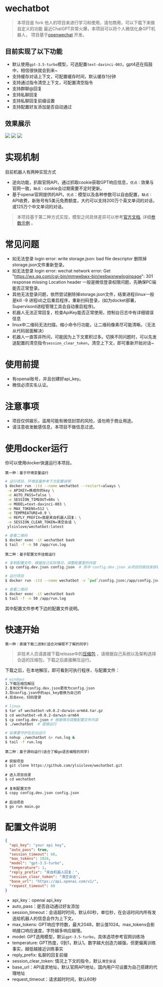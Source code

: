 # wechatbot

> 本项目是 fork 他人的项目来进行学习和使用，请勿商用，可以下载下来做自定义的功能
> 最近ChatGPT异常火爆，本项目可以将个人微信化身GPT机器人，
> 项目基于[openwechat](https://github.com/eatmoreapple/openwechat) 开发。

## 目前实现了以下功能

* 默认使用`gpt-3.5-turbo`模型，可选配置`text-davinci-003`，gpt4还在捣鼓中，相信很快就会到来~
* 支持缓存对话上下文，可配置缓存时间，默认缓存1分钟
* 支持通过指令清空上下文，可配置清空指令
* 支持群聊@回复
* 支持私聊回复
* 支持私聊回复前缀设置
* 支持配置好友添加是否自动通过

## 效果展示
![](https://image.aayu.today/uploads/2023/04/03/202304030216436.jpg)
![](https://image.aayu.today/uploads/2023/04/03/202304030216410.jpg)
![](https://image.aayu.today/uploads/2023/04/03/202304030216301.jpg)

# 实现机制
目前机器人有两种实现方式
* 逆向功能，扒取官网API，通过抓取cookie获取GPT响应信息，`优点：`效果与官网一致，`缺点：`cookie会过期需要不定时更新。
* 基于openai官网提供的API，`优点`：模型以及各种参数可以自由配置，`缺点：`API收费，新账号有5美元免费额度，大约可以支持200万个英文单词的对话，或125万个中文单词的对话。

> 本项目基于第二种方式实现，模型之间具体差异可以参考[官方文档](https://beta.openai.com/docs/models/overview), 详细[参数示例](https://beta.openai.com/examples) 。

# 常见问题
* 如无法登录 login error: write storage.json: bad file descriptor 删除掉storage.json文件重新登录。
* 如无法登录 login error: wechat network error: Get "https://wx.qq.com/cgi-bin/mmwebwx-bin/webwxnewloginpage": 301 response missing Location header 一般是微信登录权限问题，先确保PC端能否正常登录。
* 其他无法登录问题，依然尝试删除掉storage.json文件，结束进程(linux一般是kill -9 进程id)之后重启程序，重新扫码登录，(如为docket部署，Supervisord进程管理工具会自动重启程序)。
* 机器人无法正常回复，检查ApiKey能否正常使用，控制台日志中有详细错误信息
* linux中二维码无法扫描，缩小命令行功能，让二维码像素尽可能清晰。（无法从代码层面解决）
* 机器人一直答非所问，可能因为上下文累积过多。切换不同问题时，可以先发送配置的清空指令`session_clear_token`，清空上下文，即可重新开始对话~

# 使用前提

* 有openai账号，并且创建好api_key。
* 微信必须实名认证。

# 注意事项

* 项目仅供娱乐，滥用可能有微信封禁的风险，请勿用于商业用途。
* 请注意收发敏感信息，本项目不做信息过滤。

# 使用docker运行

你可以使用docker快速运行本项目。

`第一种：基于环境变量运行`

```sh
# 运行项目，环境变量参考下方配置说明
$ docker run -itd --name wechatbot --restart=always \
 -e APIKEY=换成你的key \
 -e AUTO_PASS=false \
 -e SESSION_TIMEOUT=60s \
 -e MODEL=text-davinci-003 \
 -e MAX_TOKENS=512 \
 -e TEMPREATURE=0.9 \
 -e REPLY_PREFIX=我是来自机器人回复: \
 -e SESSION_CLEAR_TOKEN=清空会话 \
 ylsislove/wechatbot:latest

# 查看二维码
$ docker exec -it wechatbot bash 
$ tail -f -n 50 /app/run.log 
```

`第二种：基于配置文件挂载运行`

```sh
# 复制配置文件，根据自己实际情况，调整配置里的内容
$ cp config.dev.json config.json  # 其中 config.dev.json 从项目的根目录获取

# 运行项目
$ docker run -itd --name wechatbot -v `pwd`/config.json:/app/config.json ylsislove/wechatbot:latest

# 查看二维码
$ docker exec -it wechatbot bash 
$ tail -f -n 50 /app/run.log 
```

其中配置文件参考下边的配置文件说明。

# 快速开始

`第一种：直接下载二进制(适合对编程不了解的同学)`

> 非技术人员请直接下载release中的[压缩包](https://github.com/869413421/wechatbot/releases) ，请根据自己系统以及架构选择合适的压缩包，下载之后直接解压运行。

下载之后，在本地解压，即可看到可执行程序，与配置文件：

```bash
# windows
1.下载压缩包解压
2.复制文件中config.dev.json更改为config.json
3.将config.json中的api_key替换为自己的
4.双击exe，扫码登录

# linux
$ tar xf wechatbot-v0.0.2-darwin-arm64.tar.gz
$ cd wechatbot-v0.0.2-darwin-arm64
$ cp config.dev.json # 根据情况调整配置文件内容
$ ./wechatbot  # 直接运行

# 如果要守护在后台运行
$ nohup ./wechatbot &> run.log &
$ tail -f run.log
```

`第二种：基于源码运行(适合了解go语言编程的同学)`

````
# 获取项目
$ git clone https://github.com/ylsislove/wechatbot.git

# 进入项目目录
$ cd wechatbot

# 复制配置文件
$ copy config.dev.json config.json

# 启动项目
$ go run main.go
````

# 配置文件说明

```json
{
  "api_key": "your api key",
  "auto_pass": true,
  "session_timeout": 60,
  "max_tokens": 1024,
  "model": "gpt-3.5-turbo",
  "temperature": 1,
  "reply_prefix": "来自机器人回复：",
  "session_clear_token": "清空会话",
  "base_url": "https://api.openai.com/v1/",
  "request_timeout": 60
}
```

* api_key：openai api_key
* auto_pass：是否自动通过好友添加
* session_timeout：会话超时时间，默认60秒，单位秒，在会话时间内所有发送给机器人的信息会作为上下文。
* max_tokens: GPT响应字符数，最大2048，默认值1024。max_tokens会影响接口响应速度，字符越多响应越慢。
* model: GPT选用模型，默认`gpt-3.5-turbo`，具体选项参考官网训练场
* temperature: GPT热度，0到1，默认1。数字越大创造力越强，但更偏离训练事实，越低越接近训练事实
* reply_prefix: 私聊的回复前缀
* session_clear_token: 情况上下文的指令，默认`清空会话`
* base_url：API请求地址，默认官网API地址，国内用户可设置为自己搭建的代理地址
* request_timeout：请求超时时间，默认60秒

